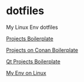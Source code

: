 # dotfiles
My Linux Env dotfiles

[Projects Boilerplate](https://github.com/cppshizoidS/dotfiles/tree/main/cpp_boilerpate)

[Projects on Conan Boilerplate](https://github.com/cppshizoidS/dotfiles/tree/main/cpp_conan_boilerplate)

[Qt Projects Boilerplate](https://github.com/cppshizoidS/dotfiles/tree/main/cpp_qt_boilerplate)

[My Env on Linux](https://github.com/cppshizoidS/dotfiles/blob/main/MyEnvOnLinux.md)
